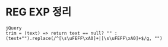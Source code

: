 # REG EXP 정리

```
jQuery
trim = (text) => return text == null? "" : (text+"").replace(/^[\s\uFEFF\xA0]+|[\s\uFEFF\xA0]+$/g, "")
```



